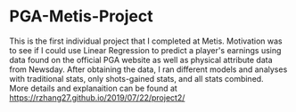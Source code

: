 # PGA-Metis-Project
This is the first individual project that I completed at Metis.  Motivation was to see if I could use Linear Regression to predict a player's earnings using data found on the official PGA website as well as physical attribute data from Newsday.  After obtaining the data, I ran different models and analyses with traditional stats, only shots-gained stats, and all stats combined.  
More details and explanaition can be found at https://rzhang27.github.io/2019/07/22/project2/
